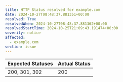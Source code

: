 ```yaml
---
title: HTTP Status resolved for example.com
date: 2024-10-27T08:48:37.881351+00:00
resolved: True
resolvedWhen: 2024-10-27T08:48:37.881362+00:00
resolvedStartTime: 2024-10-25T21:09:43.191474+00:00
severity: notice
affected:
  - example.com
section: issue
---
```


| Expected Statuses | Actual Status  |
|-------------------|----------------|
| 200, 301, 302 | 200 |
